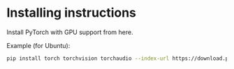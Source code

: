 # Installing instructions

Install PyTorch with GPU support from here.

Example (for Ubuntu):
```bash
pip install torch torchvision torchaudio --index-url https://download.pytorch.org/whl/cu121
```

